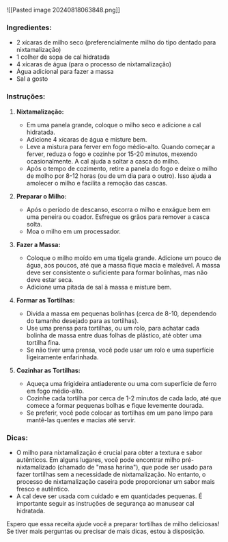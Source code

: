 ![[Pasted image 20240818063848.png]]
### Ingredientes:

- 2 xícaras de milho seco  (preferencialmente milho do tipo dentado para nixtamalização)
- 1 colher de sopa de cal hidratada
- 4 xícaras de água (para o processo de nixtamalização)
- Água adicional para fazer a massa
- Sal a gosto

### Instruções:

1. **Nixtamalização:**
    
    - Em uma panela grande, coloque o milho seco e adicione a cal hidratada.
    - Adicione 4 xícaras de água e misture bem.
    - Leve a mistura para ferver em fogo médio-alto. Quando começar a ferver, reduza o fogo e cozinhe por 15-20 minutos, mexendo ocasionalmente. A cal ajuda a soltar a casca do milho.
    - Após o tempo de cozimento, retire a panela do fogo e deixe o milho de molho por 8-12 horas (ou de um dia para o outro). Isso ajuda a amolecer o milho e facilita a remoção das cascas.

2. **Preparar o Milho:**
    
    - Após o período de descanso, escorra o milho e enxágue bem em uma peneira ou coador. Esfregue os grãos para remover a casca solta.
    - Moa o milho em um processador.
    

3. **Fazer a Massa:**
    
    - Coloque o milho moído em uma tigela grande. Adicione um pouco de água, aos poucos, até que a massa fique macia e maleável. A massa deve ser consistente o suficiente para formar bolinhas, mas não deve estar seca.
    - Adicione uma pitada de sal à massa e misture bem.

4. **Formar as Tortilhas:**
    
    - Divida a massa em pequenas bolinhas (cerca de 8-10, dependendo do tamanho desejado para as tortilhas).
    - Use uma prensa para tortilhas, ou um rolo, para achatar cada bolinha de massa entre duas folhas de plástico, até obter uma tortilha fina.
    - Se não tiver uma prensa, você pode usar um rolo e uma superfície ligeiramente enfarinhada.

5. **Cozinhar as Tortilhas:**
    
    - Aqueça uma frigideira antiaderente ou uma com superfície de ferro em fogo médio-alto.
    - Cozinhe cada tortilha por cerca de 1-2 minutos de cada lado, até que comece a formar pequenas bolhas e fique levemente dourada.
    - Se preferir, você pode colocar as tortilhas em um pano limpo para mantê-las quentes e macias até servir.

### Dicas:

- O milho para nixtamalização é crucial para obter a textura e sabor autênticos. Em alguns lugares, você pode encontrar milho pré-nixtamalizado (chamado de "masa harina"), que pode ser usado para fazer tortilhas sem a necessidade de nixtamalização. No entanto, o processo de nixtamalização caseira pode proporcionar um sabor mais fresco e autêntico.
- A cal deve ser usada com cuidado e em quantidades pequenas. É importante seguir as instruções de segurança ao manusear cal hidratada.

Espero que essa receita ajude você a preparar tortilhas de milho deliciosas! Se tiver mais perguntas ou precisar de mais dicas, estou à disposição.